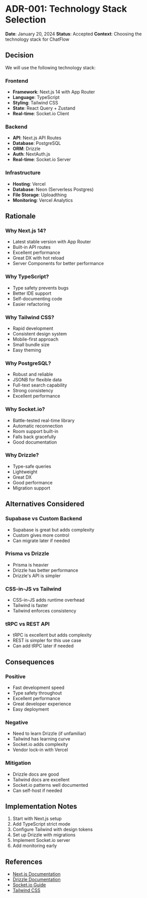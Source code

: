 # ADR-001: Technology Stack Selection

**Date**: January 20, 2024
**Status**: Accepted
**Context**: Choosing the technology stack for ChatFlow

## Decision

We will use the following technology stack:

### Frontend
- **Framework**: Next.js 14 with App Router
- **Language**: TypeScript
- **Styling**: Tailwind CSS
- **State**: React Query + Zustand
- **Real-time**: Socket.io Client

### Backend
- **API**: Next.js API Routes
- **Database**: PostgreSQL
- **ORM**: Drizzle
- **Auth**: NextAuth.js
- **Real-time**: Socket.io Server

### Infrastructure
- **Hosting**: Vercel
- **Database**: Neon (Serverless Postgres)
- **File Storage**: Uploadthing
- **Monitoring**: Vercel Analytics

## Rationale

### Why Next.js 14?
- Latest stable version with App Router
- Built-in API routes
- Excellent performance
- Great DX with hot reload
- Server Components for better performance

### Why TypeScript?
- Type safety prevents bugs
- Better IDE support
- Self-documenting code
- Easier refactoring

### Why Tailwind CSS?
- Rapid development
- Consistent design system
- Mobile-first approach
- Small bundle size
- Easy theming

### Why PostgreSQL?
- Robust and reliable
- JSONB for flexible data
- Full-text search capability
- Strong consistency
- Excellent performance

### Why Socket.io?
- Battle-tested real-time library
- Automatic reconnection
- Room support built-in
- Falls back gracefully
- Good documentation

### Why Drizzle?
- Type-safe queries
- Lightweight
- Great DX
- Good performance
- Migration support

## Alternatives Considered

### Supabase vs Custom Backend
- Supabase is great but adds complexity
- Custom gives more control
- Can migrate later if needed

### Prisma vs Drizzle
- Prisma is heavier
- Drizzle has better performance
- Drizzle's API is simpler

### CSS-in-JS vs Tailwind
- CSS-in-JS adds runtime overhead
- Tailwind is faster
- Tailwind enforces consistency

### tRPC vs REST API
- tRPC is excellent but adds complexity
- REST is simpler for this use case
- Can add tRPC later if needed

## Consequences

### Positive
- Fast development speed
- Type safety throughout
- Excellent performance
- Great developer experience
- Easy deployment

### Negative
- Need to learn Drizzle (if unfamiliar)
- Tailwind has learning curve
- Socket.io adds complexity
- Vendor lock-in with Vercel

### Mitigation
- Drizzle docs are good
- Tailwind docs are excellent
- Socket.io patterns well documented
- Can self-host if needed

## Implementation Notes

1. Start with Next.js setup
2. Add TypeScript strict mode
3. Configure Tailwind with design tokens
4. Set up Drizzle with migrations
5. Implement Socket.io server
6. Add monitoring early

## References

- [Next.js Documentation](https://nextjs.org/docs)
- [Drizzle Documentation](https://orm.drizzle.team/)
- [Socket.io Guide](https://socket.io/docs/v4/)
- [Tailwind CSS](https://tailwindcss.com/)